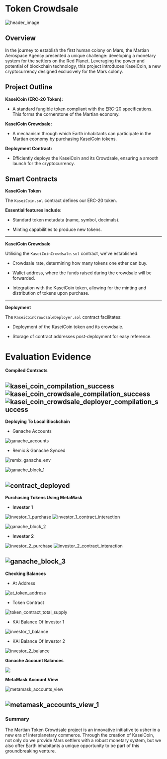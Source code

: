 # Token Crowdsale
![header_image](images/header.png)

## Overview
In the journey to establish the first human colony on Mars, the Martian Aerospace Agency presented a unique challenge: developing a monetary system for the settlers on the Red Planet. Leveraging the power and potential of blockchain technology, this project introduces KaseiCoin, a new cryptocurrency designed exclusively for the Mars colony.

## Project Outline
**KaseiCoin (ERC-20 Token):**

- A standard fungible token compliant with the ERC-20 specifications. This forms the cornerstone of the Martian economy.

**KaseiCoin Crowdsale:**

- A mechanism through which Earth inhabitants can participate in the Martian economy by purchasing KaseiCoin tokens.

**Deployment Contract:**

- Efficiently deploys the KaseiCoin and its Crowdsale, ensuring a smooth launch for the cryptocurrency.

## Smart Contracts
**KaseiCoin Token**

The `KaseiCoin.sol` contract defines our ERC-20 token.

**Essential features include:**
- Standard token metadata (name, symbol, decimals).

- Minting capabilities to produce new tokens.
---
**KaseiCoin Crowdsale**

Utilising the `KaseiCoinCrowdsale.sol` contract, we've established:

- Crowdsale rate, determining how many tokens one ether can buy.

- Wallet address, where the funds raised during the crowdsale will be forwarded.

- Integration with the KaseiCoin token, allowing for the minting and distribution of tokens upon purchase.

---

**Deployment**

The `KaseiCoinCrowdsaleDeployer.sol` contract facilitates:

- Deployment of the KaseiCoin token and its crowdsale.

- Storage of contract addresses post-deployment for easy reference.

# Evaluation Evidence
**Compiled Contracts**

![kasei_coin_compilation_success](images/remix/compilation_success/0.5.17/kaseicoin_compilation_success.png)
![kasei_coin_crowdsale_compilation_success](images/remix/compilation_success/0.5.17/kaseicoin_crowdsale_compilation_success.png)
![kasei_coin_crowdsale_deployer_compilation_success](images/remix/compilation_success/0.5.17/kaseicoin_crowdsale_deployer_compilation_success.png)
--
**Deploying To Local Blockchain**

- Ganache Accounts

![ganache_accounts](images/ganache/ganache_accounts.png)

- Remix & Ganache Synced

![remix_ganache_env](images/remix/env_ganache_with_accounts_&_deploy_inputs.png)

![ganache_block_1](images/ganache/ganache_block_1.png)

![contract_deployed](images/remix/crowdsale_contract_deployed.png)
---
**Purchasing Tokens Using MetaMask**
- **Investor 1**

![investor_1_purchase](images/metamask/investor_1_purchase.png)
![investor_1_contract_interaction](images/metamask/investor_1_contract_interaction.png)

![ganache_block_2](images/ganache/ganache_block_2.png)

- **Investor 2**

![investor_2_purchase](images/metamask/investor_2_purchase.png)
![investor_2_contract_interaction](images/metamask/investor_2_contract_interaction.png)

![ganache_block_3](images/ganache/ganache_block_3.png)
---
**Checking Balances**

- At Address

![at_token_address](images/remix/kasei_coin_token_contract_at_address.png)

- Token Contract

![token_contract_total_supply](images/remix/kasei_coin_token_contract_total_supply.png)

- KAI Balance Of Investor 1

![investor_1_balance](images/remix/remix_balance_of_investor_1.png)

- KAI Balance Of Investor 2

![investor_2_balance](images/remix/remix_balance_of_investor_2.png)

**Ganache Account Balances**

![](images/ganache/ganache_account_balances.png)

**MetaMask Account View**

![metamask_accounts_view](images/metamask/metamask_accounts_view.png)

![metamask_accounts_view_1](images/metamask/metamask_accounts_view_1.png)
---
### Summary
The Martian Token Crowdsale project is an innovative initiative to usher in a new era of interplanetary commerce. Through the creation of KaseiCoin, not only do we provide Mars settlers with a robust monetary system, but we also offer Earth inhabitants a unique opportunity to be part of this groundbreaking venture.